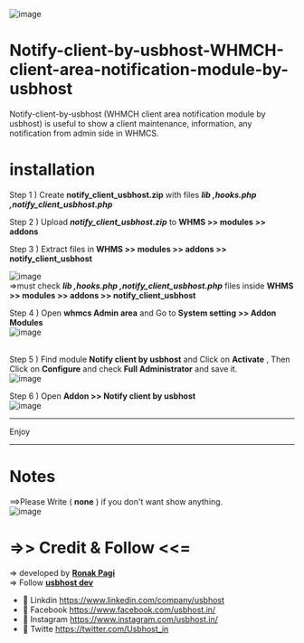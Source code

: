 ![image](https://user-images.githubusercontent.com/95051463/143537212-cb8e70dc-e601-4d4e-aa29-8057caa0bc37.png)


# Notify-client-by-usbhost-WHMCH-client-area-notification-module-by-usbhost
Notify-client-by-usbhost (WHMCH client area notification module by usbhost)  is useful to show a client maintenance, information, any notification from admin side in WHMCS.



# installation
Step 1 ) Create <b>notify_client_usbhost.zip</b> with files *<b>lib ,hooks.php ,notify_client_usbhost.php</b>* <br>

Step 2 ) Upload *<b>notify_client_usbhost.zip</b>* to <b>WHMS >> modules >> addons </b>

Step 3 ) Extract files in <b>WHMS >> modules >> addons >> notify_client_usbhost</b> <br>
         
![image](https://user-images.githubusercontent.com/95051463/143535127-58e6071c-d6de-455b-9547-cc241e94b414.png)<br>
=>must check   *<b>lib ,hooks.php ,notify_client_usbhost.php</b>*     files inside  <b>WHMS >> modules >> addons >> notify_client_usbhost</b> <br>


Step 4 ) Open <b>whmcs Admin area</b> and Go to <b>System setting >> Addon Modules</b><br>
![image](https://user-images.githubusercontent.com/95051463/143535422-bcbd9498-b62b-43ca-95af-fb022c57b85d.png)<br><br>



Step 5 ) Find module <b>Notify client by usbhost</b> and Click on <b>Activate</b> , Then Click on <b>Configure</b> and check <b>Full Administrator</b> and save it.<br>
  ![image](https://user-images.githubusercontent.com/95051463/143535543-7ef1c112-2734-4f8f-af07-75f3784e006a.png)<br>
  
Step 6 ) Open <b>Addon >> Notify client by usbhost</b><br>
  ![image](https://user-images.githubusercontent.com/95051463/143535948-e0651274-5c75-4c21-a5b1-122bf1c4e58d.png)
  
  *********************************
  Enjoy
 *********************************
  
  
  # Notes
  ==>Please Write ( <b>none</b> ) if you don't want show anything.<br>
  ![image](https://user-images.githubusercontent.com/95051463/143536525-eac47dec-5ada-46e9-84bc-0c5eab796cf4.png)


  # =>> Credit & Follow <<=
  => developed by <b><a href="https://github.com/pagi-ronak">Ronak Pagi </a></b>
  <br>
  => Follow  <b><a href="https://github.com/usbhost-dev/">usbhost dev </a></b>
  <br>
- 🌱 Linkdin https://www.linkedin.com/company/usbhost
- 🌱 Facebook https://www.facebook.com/usbhost.in/
- 🌱 Instagram https://www.instagram.com/usbhost.in/
- 🌱 Twitte https://twitter.com/Usbhost_in

